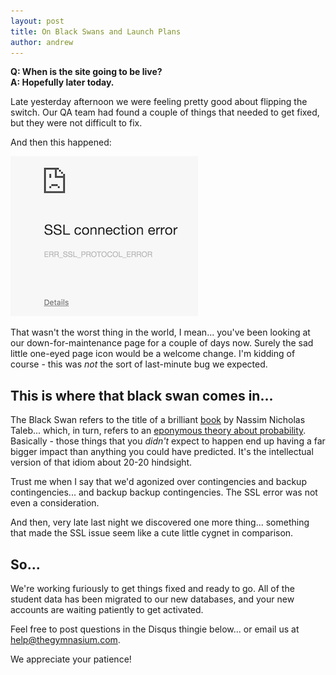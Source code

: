 ```yaml
---
layout: post
title: On Black Swans and Launch Plans
author: andrew
---
```


**Q: When is the site going to be live?**   
**A: Hopefully later today.**

Late yesterday afternoon we were feeling pretty good about flipping the switch. Our QA team had found a couple of things that needed to get fixed, but they were not difficult to fix. 

And then this happened:

![Screen shot of our SSL error](/assets/ssl-error.png)

That wasn't the worst thing in the world, I mean... you've been looking at our down-for-maintenance page for a couple of days now. Surely the sad little one-eyed page icon would be a welcome change. I'm kidding of course - this was _not_ the sort of last-minute bug we expected.

## This is where that black swan comes in...

The Black Swan refers to the title of a brilliant [book](http://www.amazon.com/Black-Swan-Improbable-Robustness-Fragility/dp/081297381X/r) by Nassim Nicholas Taleb... which, in turn, refers to an [eponymous theory about probability](https://en.wikipedia.org/wiki/Black_swan_theory). Basically - those things that you _didn't_ expect to happen end up having a far bigger impact than anything you could have predicted. It's the intellectual version of that idiom about 20-20 hindsight.

Trust me when I say that we'd agonized over contingencies and backup contingencies... and backup backup contingencies. The SSL error was not even a consideration.

And then, very late last night we discovered one more thing... something that made the SSL issue seem like a cute little cygnet in comparison. 

## So...

We're working furiously to get things fixed and ready to go. All of the student data has been migrated to our new databases, and your new accounts are waiting patiently to get activated. 

Feel free to post questions in the Disqus thingie below... or email us at help@thegymnasium.com.

We appreciate your patience!

